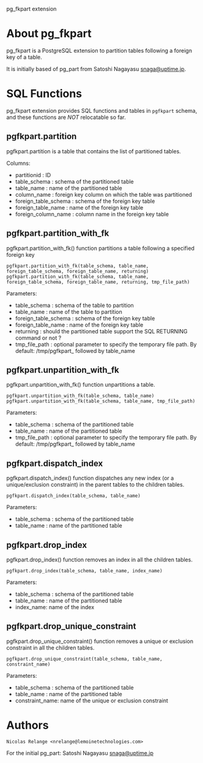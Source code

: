
pg_fkpart extension


About pg_fkpart
=============

pg_fkpart is a PostgreSQL extension to partition tables following a
foreign key of a table.

It is initially based of pg_part from Satoshi Nagayasu <snaga@uptime.jp>.


SQL Functions
=============

pg_fkpart extension provides SQL functions and tables in `pgfkpart` schema, and these functions are *NOT* relocatable so far.


pgfkpart.partition
------------------

pgfkpart.partition is a table that contains the list of partitioned tables.

Columns:

- partitionid : ID
- table_schema : schema of the partitioned table
- table_name : name of the partitioned table
- column_name : foreign key column on which the table was partitioned
- foreign_table_schema : schema of the foreign key table
- foreign_table_name : name of the foreign key table
- foreign_column_name : column name in the foreign key table


pgfkpart.partition_with_fk
--------------------------

pgfkpart.partition_with_fk() function partitions a table following a specified foreign key

    pgfkpart.partition_with_fk(table_schema, table_name, foreign_table_schema, foreign_table_name, returning)
    pgfkpart.partition_with_fk(table_schema, table_name, foreign_table_schema, foreign_table_name, returning, tmp_file_path)

Parameters:

- table_schema : schema of the table to partition
- table_name : name of the table to partition
- foreign_table_schema : schema of the foreign key table
- foreign_table_name : name of the foreign key table
- returning : should the partitioned table support the SQL RETURNING command or not ?
- tmp_file_path : optional parameter to specify the temporary file path. By default: /tmp/pgfkpart_ followed by table_name


pgfkpart.unpartition_with_fk
----------------------------

pgfkpart.unpartition_with_fk() function unpartitions a table.

    pgfkpart.unpartition_with_fk(table_schema, table_name)
    pgfkpart.unpartition_with_fk(table_schema, table_name, tmp_file_path)

Parameters:

- table_schema : schema of the partitioned table
- table_name : name of the partitioned table
- tmp_file_path : optional parameter to specify the temporary file path. By default: /tmp/pgfkpart_ followed by table_name


pgfkpart.dispatch_index
-----------------------

pgfkpart.dispatch_index() function dispatches any new index (or a unique/exclusion constraint) in the parent tables to the children tables.

    pgfkpart.dispatch_index(table_schema, table_name)

Parameters:

- table_schema : schema of the partitioned table
- table_name : name of the partitioned table


pgfkpart.drop_index
-------------------

pgfkpart.drop_index() function removes an index in all the children tables.

    pgfkpart.drop_index(table_schema, table_name, index_name)

Parameters:

- table_schema : schema of the partitioned table
- table_name : name of the partitioned table
- index_name: name of the index


pgfkpart.drop_unique_constraint
-------------------------------

pgfkpart.drop_unique_constraint() function removes a unique or exclusion constraint in all the children tables.

    pgfkpart.drop_unique_constraint(table_schema, table_name, constraint_name)

Parameters:

- table_schema : schema of the partitioned table
- table_name : name of the partitioned table
- constraint_name: name of the unique or exclusion constraint


Authors
=======

    Nicolas Relange <nrelange@lemoinetechnologies.com>

For the initial pg_part:
    Satoshi Nagayasu <snaga@uptime.jp>
